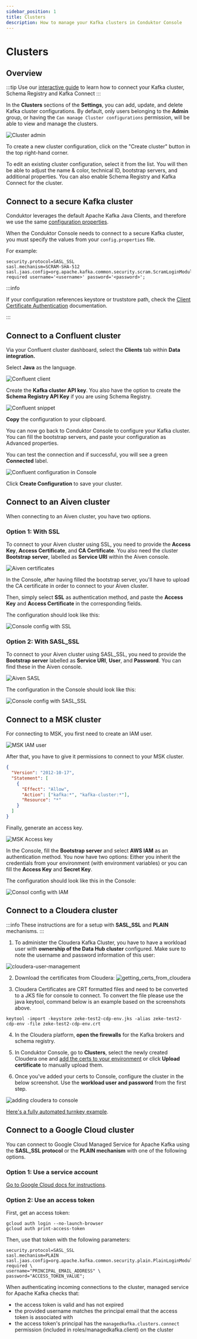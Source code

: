 ```yaml
---
sidebar_position: 1
title: Clusters
description: How to manage your Kafka clusters in Conduktor Console
---
```


# Clusters

## Overview

:::tip
Use our [interactive guide](https://conduktor.navattic.com/cluster-configuration) to learn how to connect your Kafka cluster, Schema Registry and Kafka Connect
:::

In the **Clusters** sections of the **Settings**, you can add, update, and delete Kafka cluster configurations.
By default, only users belonging to the **Admin** group, or having the `Can manage Cluster configurations` permission, will be able to view and manage the clusters.

![Cluster admin](assets/clusters-list.png)

To create a new cluster configuration, click on the "Create cluster" button in the top right-hand corner.

To edit an existing cluster configuration, select it from the list. You will then be able to adjust the name & color, technical ID, bootstrap servers, and additional properties. You can also enable Schema Registry and Kafka Connect for the cluster.

## Connect to a secure Kafka cluster

Conduktor leverages the default Apache Kafka Java Clients, and therefore we use the same [configuration properties](https://kafka.apache.org/documentation/#consumerconfigs).

When the Conduktor Console needs to connect to a secure Kafka cluster, you must specify the values from your `config.properties` file.

For example:

```
security.protocol=SASL_SSL
sasl.mechanism=SCRAM-SHA-512
sasl.jaas.config=org.apache.kafka.common.security.scram.ScramLoginModule required username='<username>' password='<password>';
```

:::info 

If your configuration references keystore or truststore path, check the [Client Certificate Authentication](https://docs.conduktor.io/platform/configuration/ssl-tls-configuration/#client-certificate-authentication) documentation.

:::

## Connect to a Confluent cluster

Via your Confluent cluster dashboard, select the **Clients** tab within **Data integration.**

Select **Java** as the language.

![Confluent client](assets/confluent-client.png)

Create the **Kafka cluster API key**. You also have the option to create the **Schema Registry API Key** if you are using Schema Registry.

![Confluent snippet](assets/confluent-api-key.png)

**Copy** the configuration to your clipboard.

You can now go back to Conduktor Console to configure your Kafka cluster. You can fill the bootstrap servers, and paste your configuration as Advanced properties.

You can test the connection and if successful, you will see a green **Connected** label.

![Confluent configuration in Console](assets/confluent-config.png)

Click **Create Configuration** to save your cluster.

## Connect to an Aiven cluster

When connecting to an Aiven cluster, you have two options.

### Option 1: With SSL

To connect to your Aiven cluster using SSL, you need to provide the **Access Key**, **Access Certificate**, and **CA Certificate**.
You also need the cluster **Bootstrap server**, labelled as **Service URI** within the Aiven console.

![Aiven certificates](assets/aiven-certs.png)

In the Console, after having filled the bootstrap server, you'll have to upload the CA certificate in order to connect to your Aiven cluster.

Then, simply select **SSL** as authentication method, and paste the **Access Key** and **Access Certificate** in the corresponding fields.

The configuration should look like this:

![Console config with SSL](assets/aiven-with-ssl.png)

### Option 2: With SASL_SSL

To connect to your Aiven cluster using SASL_SSL, you need to provide the **Bootstrap server** labelled as **Service URI**, **User**, and **Password**. You can find these in the Aiven console.

![Aiven SASL](assets/aiven-sasl-ssl.png)

The configuration in the Console should look like this:

![Console config with SASL_SSL](assets/aiven-with-sasl-ssl.png)

## Connect to a MSK cluster

For connecting to MSK, you first need to create an IAM user.

![MSK IAM user](assets/msk-iam-user.png)

After that, you have to give it permissions to connect to your MSK cluster.

```json
{
  "Version": "2012-10-17",
  "Statement": [
    {
      "Effect": "Allow",
      "Action": ["kafka:*", "kafka-cluster:*"],
      "Resource": "*"
    }
  ]
}
```

Finally, generate an access key.

![MSK Access key](assets/msk-access-key.png)

In the Console, fill the **Bootstrap server** and select **AWS IAM** as an authentication method.
You now have two options: Either you inherit the credentials from your environment (with environment variables) or you can fill the **Access Key** and **Secret Key**.

The configuration should look like this in the Console:

![Consol config with IAM](assets/msk-with-iam.png)

## Connect to a Cloudera cluster

:::info
These instructions are for a setup with **SASL_SSL** and **PLAIN** mechanisms.
:::
1. To administer the Cloudera Kafka Cluster, you have to have a workload user with **ownership of the Data Hub cluster** configured. Make sure to note the username and password information of this user:

![cloudera-user-management](assets/cloudera-user-management.png "cloudera-user-management")

2. Download the certificates from Cloudera:
![getting_certs_from_cloudera](assets/getting_certs_from_cloudera.png "getting_certs_from_cloudera")

3. Cloudera Certificates are CRT formatted files and need to be converted to a JKS file for console to connect. To convert the file please use the java keytool, command below is an example based on the screenshots above.

```
keytool -import -keystore zeke-test2-cdp-env.jks -alias zeke-test2-cdp-env -file zeke-test2-cdp-env.crt
```

4. In the Cloudera platform, **open the firewalls** for the Kafka brokers and schema registry.

5. In Conduktor Console, go to **Clusters**, select the newly created Cloudera one and [add the certs to your environment](/platform/get-started/configuration/ssl-tls-configuration/#configure-custom-truststore-on-conduktor-console) or click **Upload certificate** to manually upload them.

6. Once you've added your certs to Console, configure the cluster in the below screenshot. Use the **workload user and password** from the first step. 

![adding cloudera to console](assets/cloudera-console-setup.png "adding cloudera to console")

[Here's a fully automated turnkey example](https://github.com/conduktor/conduktor-cloudera-quickstart-demo?tab=readme-ov-file#cloudera--conduktor).

## Connect to a Google Cloud cluster

You can connect to Google Cloud Managed Service for Apache Kafka using the **SASL_SSL protocol** or the **PLAIN mechanism** with one of the following options. 

### Option 1: Use a service account

 [Go to Google Cloud docs for instructions](https://cloud.google.com/managed-service-for-apache-kafka/docs/authentication-kafka#sasl-plain).

### Option 2: Use an access token

First, get an access token:

```
gcloud auth login --no-launch-browser
gcloud auth print-access-token 
```

Then, use that token with the following parameters:

```
security.protocol=SASL_SSL
sasl.mechanism=PLAIN
sasl.jaas.config=org.apache.kafka.common.security.plain.PlainLoginModule required \
username="PRINCIPAL_EMAIL_ADDRESS" \
password="ACCESS_TOKEN_VALUE";
```

When authenticating incoming connections to the cluster, managed service for Apache Kafka checks that:

- the access token is valid and has not expired
- the provided username matches the principal email that the access token is associated with
- the access token's principal has the `managedkafka.clusters.connect` permission (included in roles/managedkafka.client) on the cluster
